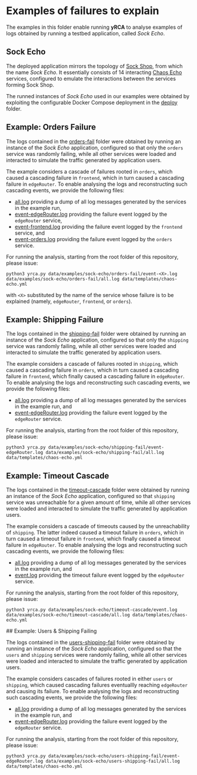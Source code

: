 # Examples of failures to explain
The examples in this folder enable running **yRCA** to analyse examples of logs obtained by running a testbed application, called *Sock Echo*.

## Sock Echo
The deployed application mirrors the topology of [Sock Shop](https://microservices-demo.github.io/), from which the name *Sock Echo*.
It essentially consists of 14 interacting [Chaos Echo](https://github.com/di-unipi-socc/chaos-echo) services, configured to emulate the interactions between the services forming Sock Shop.

The runned instances of *Sock Echo* used in our examples were obtained by exploiting the configurable Docker Compose deployment in the [deploy](deploy) folder.

## Example: Orders Failure

The logs contained in the [orders-fail](orders-fail) folder were obtained by running an instance of the *Sock Echo* application, configured so that only the `orders` service was randomly failing, while all other services were loaded and interacted to simulate the traffic generated by application users.

The example considers a cascade of failures rooted in `orders`, which caused a cascading failure in `frontend`, which in turn caused a cascading failure in `edgeRouter`. To enable analysing the logs and reconstructing such cascading events, we provide the following files:
* [all.log](orders-fail/all.log) providing a dump of all log messages generated by the services in the example run,
* [event-edgeRouter.log](orders-fail/event-edgeRouter.log) providing the failure event logged by the `edgeRouter` service,
* [event-frontend.log](orders-fail/event-frontend.log) providing the failure event logged by the `frontend` service, and
* [event-orders.log](orders-fail/event-orders.log) providing the failure event logged by the `orders` service.

For running the analysis, starting from the root folder of this repository, please issue:
```
python3 yrca.py data/examples/sock-echo/orders-fail/event-<X>.log data/examples/sock-echo/orders-fail/all.log data/templates/chaos-echo.yml
```
with `<X>` substituted by the name of the service whose failure is to be explained (namely, `edgeRouter`, `frontend`, or `orders`). 

## Example: Shipping Failure

The logs contained in the [shipping-fail](shipping-fail) folder were obtained by running an instance of the *Sock Echo* application, configured so that only the `shipping` service was randomly failing, while all other services were loaded and interacted to simulate the traffic generated by application users.

The example considers a cascade of failures rooted in `shipping`, which caused a cascading failure in `orders`, which in turn caused a cascading failure in `frontend`, which finally caused a cascading failure in `edgeRouter`. To enable analysing the logs and reconstructing such cascading events, we provide the following files:
* [all.log](shipping-fail/all.log) providing a dump of all log messages generated by the services in the example run, and
* [event-edgeRouter.log](shipping-fail/event-edgeRouter.log) providing the failure event logged by the `edgeRouter` service.

For running the analysis, starting from the root folder of this repository, please issue:
```
python3 yrca.py data/examples/sock-echo/shipping-fail/event-edgeRouter.log data/examples/sock-echo/shipping-fail/all.log data/templates/chaos-echo.yml
```

## Example: Timeout Cascade

The logs contained in the [timeout-cascade](timeout-cascade) folder were obtained by running an instance of the *Sock Echo* application, configured so that `shipping` service was unreachable for a given amount of time, while all other services were loaded and interacted to simulate the traffic generated by application users.

The example considers a cascade of timeouts caused by the unreachability of `shipping`. The latter indeed caused a timeout failure in `orders`, which in turn caused a timeout failure in `frontend`, which finally caused a timeout failure in `edgeRouter`. To enable analysing the logs and reconstructing such cascading events, we provide the following files:
* [all.log](timeout-cascade/all.log) providing a dump of all log messages generated by the services in the example run, and
* [event.log](timeout-cascade/event.log) providing the timeout failure event logged by the `edgeRouter` service.

For running the analysis, starting from the root folder of this repository, please issue:
```
python3 yrca.py data/examples/sock-echo/timeout-cascade/event.log data/examples/sock-echo/timeout-cascade/all.log data/templates/chaos-echo.yml
```

## Example: Users & Shipping Failing

The logs contained in the [users-shipping-fail](users-shipping-fail) folder were obtained by running an instance of the *Sock Echo* application, configured so that the `users` and `shipping` services were randomly failing, while all other services were loaded and interacted to simulate the traffic generated by application users.

The example considers cascades of failures rooted in either `users` or `shipping`, which caused cascading failures eventuallly reaching `edgeRouter` and causing its failure. To enable analysing the logs and reconstructing such cascading events, we provide the following files:
* [all.log](users-shipping-fail/all.log) providing a dump of all log messages generated by the services in the example run, and
* [event-edgeRouter.log](users-shipping-fail/event-edgeRouter.log) providing the failure event logged by the `edgeRouter` service.

For running the analysis, starting from the root folder of this repository, please issue:
```
python3 yrca.py data/examples/sock-echo/users-shipping-fail/event-edgeRouter.log data/examples/sock-echo/users-shipping-fail/all.log data/templates/chaos-echo.yml
```

